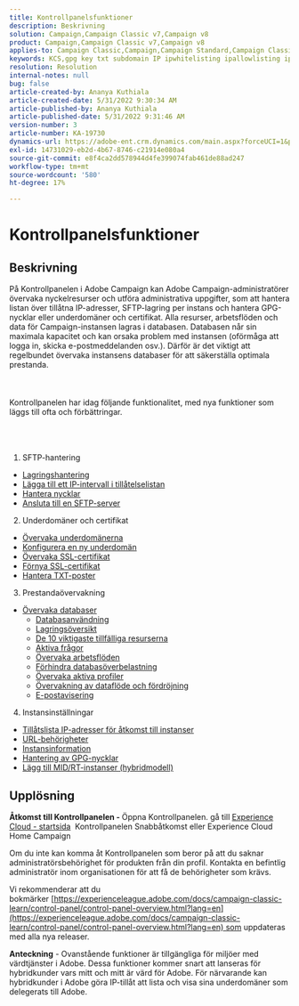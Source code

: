 ```yaml
---
title: Kontrollpanelsfunktioner
description: Beskrivning
solution: Campaign,Campaign Classic v7,Campaign v8
product: Campaign,Campaign Classic v7,Campaign v8
applies-to: Campaign Classic,Campaign,Campaign Standard,Campaign Classic v7,Campaign v8
keywords: KCS,gpg key txt subdomain IP ipwhitelisting ipallowlisting ip allow listing workflow delegate csr ssl sftp txt url permission monitoring through
resolution: Resolution
internal-notes: null
bug: false
article-created-by: Ananya Kuthiala
article-created-date: 5/31/2022 9:30:34 AM
article-published-by: Ananya Kuthiala
article-published-date: 5/31/2022 9:31:46 AM
version-number: 3
article-number: KA-19730
dynamics-url: https://adobe-ent.crm.dynamics.com/main.aspx?forceUCI=1&pagetype=entityrecord&etn=knowledgearticle&id=6454a850-c4e0-ec11-bb3d-000d3a33df98
exl-id: 14731029-eb2d-4b67-8746-c21914e080a4
source-git-commit: e8f4ca2dd578944d4fe399074fab461de88ad247
workflow-type: tm+mt
source-wordcount: '580'
ht-degree: 17%

---
```


# Kontrollpanelsfunktioner

## Beskrivning


På Kontrollpanelen i Adobe Campaign kan Adobe Campaign-administratörer övervaka nyckelresurser och utföra administrativa uppgifter, som att hantera listan över tillåtna IP-adresser, SFTP-lagring per instans och hantera GPG-nycklar eller underdomäner och certifikat. Alla resurser, arbetsflöden och data för Campaign-instansen lagras i databasen. Databasen når sin maximala kapacitet och kan orsaka problem med instansen (oförmåga att logga in, skicka e-postmeddelanden osv.). Därför är det viktigt att regelbundet övervaka instansens databaser för att säkerställa optimala prestanda.
<br><br> <br><br>
Kontrollpanelen har idag följande funktionalitet, med nya funktioner som läggs till ofta och förbättringar.
<br><br> <br><br>
1. SFTP-hantering

- [Lagringshantering](https://experienceleague.adobe.com/docs/control-panel/using/sftp-management/sftp-storage-management.html?lang=en)
- [Lägga till ett IP-intervall i tillåtelselistan](https://experienceleague.adobe.com/docs/control-panel/using/sftp-management/ip-range-allow-listing.html?lang=en)
- [Hantera nycklar](https://experienceleague.adobe.com/docs/control-panel/using/sftp-management/key-management.html?lang=en)
- [Ansluta till en SFTP-server](https://experienceleague.adobe.com/docs/control-panel/using/sftp-management/logging-into-sftp-server.html?lang=en)




2. Underdomäner och certifikat

- [Övervaka underdomänerna](https://experienceleague.adobe.com/docs/control-panel/using/subdomains-and-certificates/monitoring-subdomains.html?lang=en)
- [Konfigurera en ny underdomän](https://experienceleague.adobe.com/docs/control-panel/using/subdomains-and-certificates/setting-up-new-subdomain.html?lang=en)
- [Övervaka SSL-certifikat ](https://experienceleague.adobe.com/docs/control-panel/using/subdomains-and-certificates/monitoring-ssl-certificates.html?lang=en)
- [Förnya SSL-certifikat](https://experienceleague.adobe.com/docs/control-panel/using/subdomains-and-certificates/renewing-subdomain-certificate.html?lang=en)
- [Hantera TXT-poster](https://experienceleague.adobe.com/docs/control-panel/using/subdomains-and-certificates/managing-txt-records.html?lang=en)




3. Prestandaövervakning

- [Övervaka databaser](https://experienceleague.adobe.com/docs/control-panel/using/performance-monitoring/database-monitoring/database-monitoring.html?lang=en)
   - [Databasanvändning](https://experienceleague.adobe.com/docs/control-panel/using/performance-monitoring/database-monitoring/database-utilization.html?lang=en)
   - [Lagringsöversikt](https://experienceleague.adobe.com/docs/control-panel/using/performance-monitoring/database-monitoring/database-storage-overview.html?lang=en)
   - [De 10 viktigaste tillfälliga resurserna](https://experienceleague.adobe.com/docs/control-panel/using/performance-monitoring/database-monitoring/database-top-ten-resources.html?lang=en)
   - [Aktiva frågor](https://experienceleague.adobe.com/docs/control-panel/using/performance-monitoring/database-monitoring/database-active-queries.html?lang=en)
   - [Övervaka arbetsflöden](https://experienceleague.adobe.com/docs/control-panel/using/performance-monitoring/database-monitoring/workflow-monitoring.html?lang=en)
   - [Förhindra databasöverbelastning](https://experienceleague.adobe.com/docs/control-panel/using/performance-monitoring/database-monitoring/database-preventing-overload.html?lang=en)
   - [Övervaka aktiva profiler](https://experienceleague.adobe.com/docs/control-panel/using/performance-monitoring/active-profiles-monitoring.html?lang=en)
   - [Övervakning av dataflöde och fördröjning](https://experienceleague.adobe.com/docs/control-panel/using/performance-monitoring/thoughputs-latencies.html?lang=en)
   - [E-postavisering](https://experienceleague.adobe.com/docs/control-panel/using/performance-monitoring/email-alerting.html?lang=en)


4. Instansinställningar

- [Tillåtslista IP-adresser för åtkomst till instanser](https://experienceleague.adobe.com/docs/control-panel/using/instances-settings/ip-allow-listing-instance-access.html?lang=en)
- [URL-behörigheter](https://experienceleague.adobe.com/docs/control-panel/using/instances-settings/url-permissions.html?lang=en)
- [Instansinformation](https://experienceleague.adobe.com/docs/control-panel/using/instances-settings/instance-details.html?lang=en)
- [Hantering av GPG-nycklar](https://experienceleague.adobe.com/docs/control-panel/using/instances-settings/gpg-keys-management.html?lang=en)
- [Lägg till MID/RT-instanser (hybridmodell)](https://experienceleague.adobe.com/docs/control-panel/using/instances-settings/external-accounts.html?lang=en)



## Upplösning


<b>Åtkomst till Kontrollpanelen - </b>Öppna Kontrollpanelen. gå till [Experience Cloud - startsida](https://experiencecloud.adobe.com)  Kontrollpanelen Snabbåtkomst eller Experience Cloud Home Campaign

Om du inte kan komma åt Kontrollpanelen som beror på att du saknar administratörsbehörighet för produkten från din profil. Kontakta en befintlig administratör inom organisationen för att få de behörigheter som krävs.

Vi rekommenderar att du bokmärker [https://experienceleague.adobe.com/docs/campaign-classic-learn/control-panel/control-panel-overview.html?lang=en](https://experienceleague.adobe.com/docs/campaign-classic-learn/control-panel/control-panel-overview.html?lang=en) som uppdateras med alla nya releaser.



<b>Anteckning</b> - Ovanstående funktioner är tillgängliga för miljöer med värdtjänster i Adobe. Dessa funktioner kommer snart att lanseras för hybridkunder vars mitt och mitt är värd för Adobe. För närvarande kan hybridkunder i Adobe göra IP-tillåt att lista och visa sina underdomäner som delegerats till Adobe.
